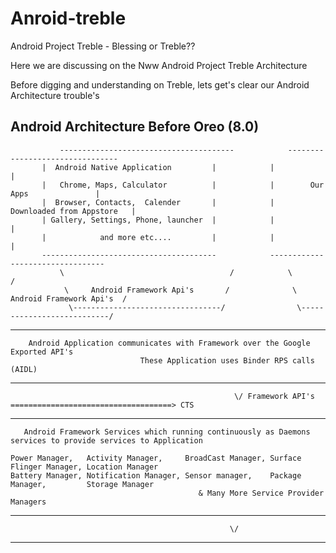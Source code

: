 # Anroid-treble
Android Project Treble - Blessing or Treble??

Here we are discussing on the Nww Android Project Treble Architecture


Before digging and understanding on Treble, lets get's clear our Android Architecture trouble's

Android Architecture Before Oreo (8.0)
--------------------------------------

               ---------------------------------------            --------------------------------
		   |  Android Native Application         |            |                               |
		   |   Chrome, Maps, Calculator          |            |        Our Apps               |
		   |  Browser, Contacts,  Calender       |            |    Downloaded from Appstore   |
		   | Gallery, Settings, Phone, launcher  |            |                               |
 		   |            and more etc....         |            |                               |
		   ---------------------------------------            ---------------------------------
               \                                     /            \                               /
                \     Android Framework Api's       /              \    Android Framework Api's  /
                 \---------------------------------/                \---------------------------/
   -------------------------------------------------------------------------------------------------------------------------
		Android Application communicates with Framework over the Google Exported API's 
			                     These Application uses Binder RPS calls (AIDL)
   -------------------------------------------------------------------------------------------------------------------------
                                                      \/ Framework API's   ====================================> CTS 
   -------------------------------------------------------------------------------------------------------------------------
       Android Framework Services which running continuously as Daemons services to provide services to Application         
    
	Power Manager,   Activity Manager,     BroadCast Manager, Surface Flinger Manager, Location Manager                
    Battery Manager, Notification Manager, Sensor manager,    Package Manager,         Storage Manager
	                                          & Many More Service Provider Managers
   --------------------------------------------------------------------------------------------------------------------------
                                                     \/
   --------------------------------------------------------------------------------------------------------------------------
